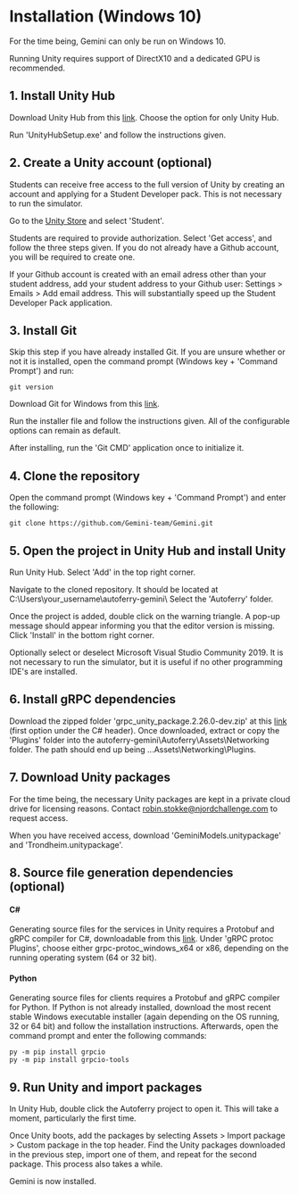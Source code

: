 # Installation \(Windows 10\)

For the time being, Gemini can only be run on Windows 10.

Running Unity requires support of DirectX10 and a dedicated GPU is recommended.

## 1. Install Unity Hub

Download Unity Hub from this [link](https://unity3d.com/get-unity/download). Choose the option for only Unity Hub.

Run 'UnityHubSetup.exe' and follow the instructions given. 

## 2. Create a Unity account \(optional\)

Students can receive free access to the full version of Unity by creating an account and applying for a Student Developer pack. This is not necessary to run the simulator.

Go to the [Unity Store](https://store.unity.com/#plans-individual) and select 'Student'.

Students are required to provide authorization. Select 'Get access', and follow the three steps given. If you do not already have a Github account, you will be required to create one.

If your Github account is created with an email adress other than your student address, add your student address to your Github user: Settings &gt; Emails &gt; Add email address. This will substantially speed up the Student Developer Pack application.

## 3. Install Git

Skip this step if you have already installed Git. If you are unsure whether or not it is installed, open the command prompt \(Windows key + 'Command Prompt'\) and run:

```text
git version
```

Download Git for Windows from this [link](https://gitforwindows.org/). 

Run the installer file and follow the instructions given. All of the configurable options can remain as default.

After installing,  run the 'Git CMD' application once to initialize it.

## 4. Clone the repository

Open the command prompt \(Windows key + 'Command Prompt'\) and enter the following:

```text
git clone https://github.com/Gemini-team/Gemini.git
```

## 5. Open the project in Unity Hub and install Unity

Run Unity Hub. Select 'Add' in the top right corner.

Navigate to the cloned repository. It should be located at C:\Users\your\_username\autoferry-gemini\ Select the 'Autoferry' folder.

Once the project is added, double click on the warning triangle. A pop-up message should appear informing you that the editor version is missing. Click 'Install' in the bottom right corner. 

Optionally select or deselect Microsoft Visual Studio Community 2019. It is not necessary to run the simulator, but it is useful if no other programming IDE's are installed.

## 6. Install gRPC dependencies

Download the zipped folder 'grpc\_unity\_package.2.26.0-dev.zip' at this [link](https://packages.grpc.io/archive/2019/12/a02d6b9be81cbadb60eed88b3b44498ba27bcba9-edd81ac6-e3d1-461a-a263-2b06ae913c3f/index.xml) \(first option under the C\# header\). Once downloaded,  extract or copy the 'Plugins' folder into the autoferry-gemini\Autoferry\Assets\Networking folder. The path should end up being ...Assets\Networking\Plugins.

## 7. Download Unity packages

For the time being, the necessary Unity packages are kept in a private cloud drive for licensing reasons. Contact robin.stokke@njordchallenge.com to request access.

When you have received access, download 'GeminiModels.unitypackage' and 'Trondheim.unitypackage'.

## 8. Source file generation dependencies \(optional\)

#### C\#

Generating source files for the services in Unity requires a Protobuf and gRPC compiler for C\#, downloadable from this [link](https://packages.grpc.io/archive/2020/06/039e7759c5202f7cfb808d4d55d4cde531b951c5-d225705a-89df-4405-a33f-df7d0073a69d/index.xml). Under 'gRPC protoc Plugins', choose either grpc-protoc\_windows\_x64 or x86, depending on the running operating system \(64 or 32 bit\).

#### Python

Generating source files for clients requires a Protobuf and gRPC compiler for Python. If Python is not already installed, download the most recent stable Windows executable installer \(again depending on the OS running, 32 or 64 bit\) and follow the installation instructions. Afterwards, open the command prompt and enter the following commands:

```text
py -m pip install grpcio
py -m pip install grpcio-tools
```

## 9. Run Unity and import packages

In Unity Hub, double click the Autoferry project to open it. This will take a moment, particularly the first time.

Once Unity boots, add the packages by selecting Assets &gt; Import package &gt; Custom package in the top header. Find the Unity packages downloaded in the previous step, import one of them, and repeat for the second package. This process also takes a while.

Gemini is now installed.



